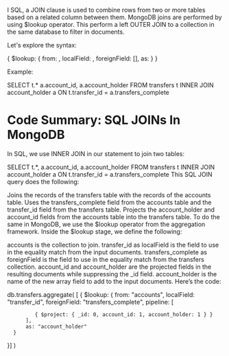 I SQL, a JOIN clause is used to combine rows from two or more tables based on a related column between them.
MongoDB joins are performed by using $lookup operator.
This perform a left OUTER JOIN to a collection in the same database to filter in documents.

Let's explore the syntax:

{
    $lookup:
      {
        from: <collection to join>,
        localField: <field from the input document>,
        foreignField: [<pipeline to run on joined collection>],
        as: <output array field>
      }
}

Example:

SELECT t.* a.account_id, a.account_holder FROM transfers t INNER JOIN account_holder a ON t.transfer_id = a.transfers_complete

# Code Summary: SQL JOINs In MongoDB 
In SQL, we use INNER JOIN in our statement to join two tables:

SELECT t.*, a.account_id, a.account_holder
              FROM transfers t
INNER JOIN account_holder a ON t.transfer_id = a.transfers_complete
This SQL JOIN query does the following:

Joins the records of the transfers table with the records of the accounts table.
Uses the transfers_complete field from the accounts table and the transfer_id field from the transfers table.
Projects the account_holder and account_id fields from the accounts table into the transfers table.
To do the same in MongoDB, we use the $lookup operator from the aggregation framework. Inside the $lookup stage, we define the following:

accounts is the collection to join.
transfer_id as localField is the field to use in the equality match from the input documents.
transfers_complete as foreignField is the field to use in the equality match from the transfers collection.
account_id and account_holder are the projected fields in the resulting documents while suppressing the _id field.
account_holder is the name of the new array field to add to the input documents.
Here’s the code:

db.transfers.aggregate( [
    {
      $lookup:
        {
          from: "accounts",
          localField: "transfer_id",
          foreignField: "transfers_complete",
          pipeline: [
 
             { $project: { _id: 0, account_id: 1, account_holder: 1 } }
          ],
          as: "account_holder"
      }
  }] )